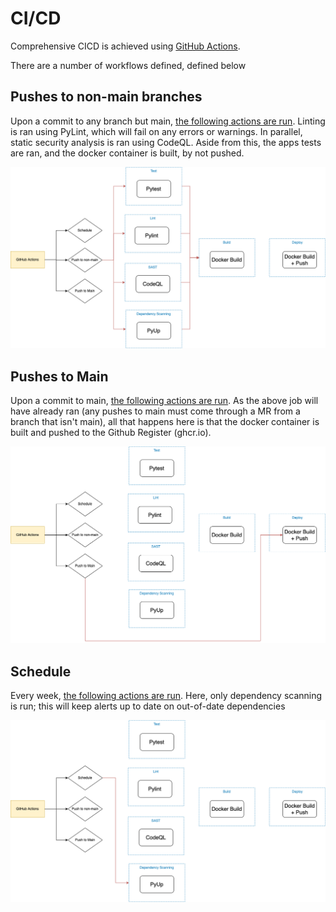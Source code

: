 # CI/CD

Comprehensive CICD is achieved using [GitHub Actions](https://docs.github.com/en/actions). 

There are a number of workflows defined, defined below

## Pushes to non-main branches

Upon a commit to any branch but main, [the following actions are run](../.github/workflows/push.yml). Linting is ran using PyLint, which will fail on any errors or warnings. In parallel, static security analysis is ran using CodeQL. Aside from this, the apps tests are ran, and the docker container is built, by not pushed. 

![Non Main](./images/cicd/push.drawio.png)

## Pushes to Main 

Upon a commit to main, [the following actions are run](../.github/workflows/main.yml). As the above job will have already ran (any pushes to main must come through a MR from a branch that isn't main), all that happens here is that the docker container is built and pushed to the Github Register (ghcr.io). 

![Main](./images/cicd/main.drawio.png)

## Schedule 

Every week, [the following actions are run](../.github/workflows/schedule.yml). Here, only dependency scanning is run; this will keep alerts up to date on out-of-date dependencies

![Main](./images/cicd/schedule.drawio.png)